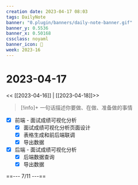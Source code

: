 ```yaml
---
creation date: 2023-04-17 08:03
tags: DailyNote
banner: "0.plugin/banners/daily-note-banner.gif"
banner_y: 0.5536
banner_x: 0.50168
cssclass: noyaml
banner_icon: 💌
week: 2023-16
---
```


# 2023-04-17

<< [[2023-04-16]] | [[2023-04-18]]>>


> [!info]+ 一句话描述你要做、在做、准备做的事情
> 


- [x] 前端 - 面试成绩可视化分析
	- [x] 面试成绩可视化分析页面设计
	- [x] 表格生成和前后端联调
	- [x] 导出数据
- [x] 后端 - 面试成绩可视化分析
	- [x] 后端数据查询
	- [x] 导出数据

==--- 7/11 ---==